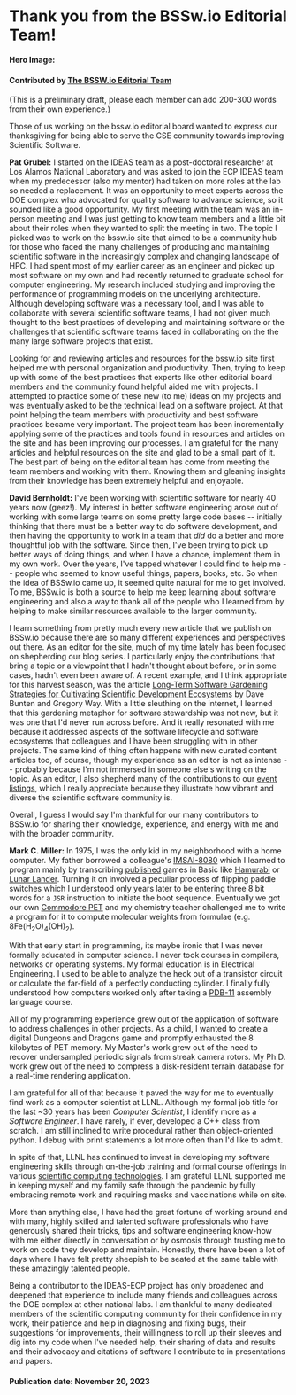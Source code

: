 # Thank you from the BSSw.io Editorial Team!

**Hero Image:**


#### Contributed by [The BSSW.io Editorial Team](https://bssw.io/pages/team)

(This is a preliminary draft, please each member can add 200-300 words from their own experience.)

Those of us working on the bssw.io editorial board wanted to express our thanksgiving for being able to serve the CSE community towards improving Scientific Software.

**Pat Grubel:** I started on the IDEAS team as a post-doctoral researcher at Los Alamos National Laboratory and was asked to join the ECP IDEAS team when my predecessor (also my mentor) had taken on more roles at the lab so needed a replacement.
It was an opportunity to meet experts across the DOE complex who advocated for quality software to advance science, so it sounded like a good opportunity.
My first meeting with the team was an in-person meeting and I was just getting to know team members and a little bit about their roles when they wanted to split the meeting in two.
The topic I picked was to work on the bssw.io site that aimed to be a community hub for those who faced the many challenges of producing and maintaining scientific software in the increasingly complex and changing landscape of HPC.
I had spent most of my earlier career as an engineer and picked up most software on my own and had recently returned to graduate school for computer engineering.
My research included studying and improving the performance of programming models on the underlying architecture.
Although developing software was a necessary tool, and I was able to collaborate with several scientific software teams, I had not given much thought to the best practices of developing and maintaining software or the challenges that scientific software teams faced in collaborating on the the many large software projects that exist.

Looking for and reviewing articles and resources for the bssw.io site first helped me with personal organization and productivity.
Then, trying to keep up with some of the best practices that experts like other editorial board members and the community found helpful aided me with projects.
I attempted to practice some of these new (to me) ideas on my projects and was eventually asked to be the technical lead on a software project.
At that point helping the team members with productivity and best software practices became very important.
The project team has been incrementally applying some of the practices and tools found in resources and articles on the site and has been improving our processes.
I am grateful for the many articles and helpful resources on the site and glad to be a small part of it.
The best part of being on the editorial team has come from meeting the team members and working with them.
Knowing them and gleaning insights from their knowledge has been extremely helpful and enjoyable.

**David Bernholdt:** I've been working with scientific software for nearly 40 years now (geez!).  My interest in better software engineering arose out of working with some large teams on some pretty large code bases -- initially thinking that there must be a better way to do software development, and then having the opportunity to work in a team that *did* do a better and more thoughtful job with the software.  Since then, I've been trying to pick up better ways of doing things, and when I have a chance, implement them in my own work.  Over the years, I've tapped whatever I could find to help me -- people who seemed to know useful things, papers, books, etc.  So when the idea of BSSw.io came up, it seemed quite natural for me to get involved.  To me, BSSw.io is both a source to help me keep learning about software engineering and also a way to thank all of the people who I learned from by helping to make similar resources available to the larger community.

I learn something from pretty much every new article that we publish on BSSw.io because there are so many different experiences and perspectives out there.  As an editor for the site, much of my time lately has been focused on shepherding our blog series.  I particularly enjoy the contributions that bring a topic or a viewpoint that I hadn't thought about before, or in some cases, hadn't even been aware of.  A recent example, and I think appropriate for this harvest season, was the article [Long-Term Software Gardening Strategies for Cultivating Scientific Development Ecosystems](https://bssw.io/blog_posts/long-term-software-gardening-strategies-for-cultivating-scientific-development-ecosystems) by Dave Bunten and Gregory Way.  With a little sleuthing on the internet, I learned that this gardening metaphor for software stewardship was not new, but it was one that I'd never run across before.  And it really resonated with me because it addressed aspects of the software lifecycle and software ecosystems that colleagues and I have been struggling with in other projects.  The same kind of thing often happens with new curated content articles too, of course, though my experience as an editor is not as intense -- probably because I'm not immersed in someone else's writing on the topic.  As an editor, I also shepherd many of the contributions to our [event listings](https://bssw.io/events), which I really appreciate because they illustrate how vibrant and diverse the scientific software community is.

Overall, I guess I would say I'm thankful for our many contributors to BSSw.io for sharing their knowledge, experience, and energy with me and with the broader community.

**Mark C. Miller:** In 1975, I was the only kid in my neighborhood with a home computer.
My father borrowed a colleague's [IMSAI-8080](https://en.wikipedia.org/wiki/IMSAI_8080) which I learned to program mainly by transcribing [published](https://en.wikipedia.org/wiki/BASIC_Computer_Games) games in Basic like [Hamurabi](https://github.com/philspil66/Hamurabi) or [Lunar Lander](https://retro365.blog/2021/12/02/bits-from-my-personal-collection-lunar-lander-50-years-of-crashing-into-the-moon-from-mainframes-and-minicomputers-to-arcades-and-personal-computers/).
Turning it on involved a peculiar process of flipping paddle switches which I understood only years later to be entering three 8 bit words for a `JSR` instruction to initiate the boot sequence.
Eventually we got our own [Commodore PET](https://en.wikipedia.org/wiki/Commodore_PET) and my chemistry teacher challenged me to write a program for it to compute molecular weights from formulae (e.g. 8Fe(H<sub>2</sub>O)<sub>4</sub>(OH)<sub>2</sub>).

With that early start in programming, its maybe ironic that I was never formally educated in computer science.
I never took courses in compilers, networks or operating systems.
My formal education is in Electrical Engineering.
I used to be able to analyze the heck out of a transistor circuit or calculate the far-field of a perfectly conducting cylinder.
I finally fully understood how computers worked only after taking a [PDB-11](https://en.wikipedia.org/wiki/PDP-11_architecture) assembly language course.

All of my programming experience grew out of the application of software to address challenges in other projects.
As a child, I wanted to create a digital Dungeons and Dragons game and promptly exhausted the 8 kilobytes of PET memory.
My Master's work grew out of the need to recover undersampled periodic signals from streak camera rotors.
My Ph.D. work grew out of the need to compress a disk-resident terrain database for a real-time rendering application.

I am grateful for all of that because it paved the way for me to eventually find work as a computer scientist at LLNL.
Although my formal job title for the last ~30 years has been *Computer Scientist*, I identify more as a *Software Engineer*.
I have rarely, if ever, developed a C++ class from scratch.
I am still inclined to write procedural rather than object-oriented python.
I debug with print statements a lot more often than I'd like to admit.

In spite of that, LLNL has continued to invest in developing my software engineering skills through on-the-job training and formal course offerings in various [scientific computing technologies](https://bssw.io/items/fundamental-resources-for-scientific-computing).
I am grateful LLNL supported me in keeping myself and my family safe through the pandemic by fully embracing remote work and requiring masks and vaccinations while on site.

More than anything else, I have had the great fortune of working around and with many, highly skilled and talented software professionals who have generously shared their tricks, tips and software engineering know-how with me either directly in conversation or by osmosis through trusting me to work on code they develop and maintain.
Honestly, there have been a lot of days where I have felt pretty sheepish to be seated at the same table with these amazingly talented people.

Being a contributor to the IDEAS-ECP project has only broadened and deepened that experience to include many friends and colleagues across the DOE complex at other national labs.
I am thankful to many dedicated members of the scientific computing community for their confidence in my work, their patience and help in diagnosing and fixing bugs, their suggestions for improvements, their willingness to roll up their sleeves and dig into my code when I've needed help, their sharing of data and results and their advocacy and citations of software I contribute to in presentations and papers.

#### Publication date: November 20, 2023

<!---
Publish: yes
RSS update: 2023-11-22
Categories: collaboration
Topics: strategies for more effective teams
Tags: bssw-blog-article
Level: 2
Prerequisites: default
Aggregate: none
--->
